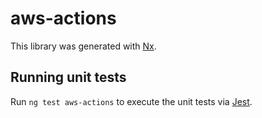 # aws-actions

This library was generated with [Nx](https://nx.dev).

## Running unit tests

Run `ng test aws-actions` to execute the unit tests via [Jest](https://jestjs.io).
